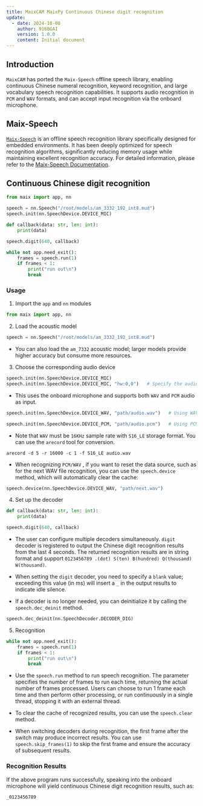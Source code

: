 ```yaml
---
title: MaixCAM MaixPy Continuous Chinese digit recognition
update:
  - date: 2024-10-08
    author: 916BGAI
    version: 1.0.0
    content: Initial document
---
```


## Introduction

`MaixCAM` has ported the `Maix-Speech` offline speech library, enabling continuous Chinese numeral recognition, keyword recognition, and large vocabulary speech recognition capabilities. It supports audio recognition in `PCM` and `WAV` formats, and can accept input recognition via the onboard microphone.

## Maix-Speech

[`Maix-Speech`](https://github.com/sipeed/Maix-Speech) is an offline speech recognition library specifically designed for embedded environments. It has been deeply optimized for speech recognition algorithms, significantly reducing memory usage while maintaining excellent recognition accuracy. For detailed information, please refer to the [Maix-Speech Documentation](https://github.com/sipeed/Maix-Speech/blob/master/usage_zh.md).

## Continuous Chinese digit recognition

```python
from maix import app, nn

speech = nn.Speech("/root/models/am_3332_192_int8.mud")
speech.init(nn.SpeechDevice.DEVICE_MIC)

def callback(data: str, len: int):
    print(data)

speech.digit(640, callback)

while not app.need_exit():
    frames = speech.run(1)
    if frames < 1:
        print("run out\n")
        break
```

### Usage

1. Import the `app` and `nn` modules

```python
from maix import app, nn
```

2. Load the acoustic model

```python
speech = nn.Speech("/root/models/am_3332_192_int8.mud")
```

- You can also load the `am_7332` acoustic model; larger models provide higher accuracy but consume more resources.

3. Choose the corresponding audio device

```python
speech.init(nn.SpeechDevice.DEVICE_MIC)
speech.init(nn.SpeechDevice.DEVICE_MIC, "hw:0,0")   # Specify the audio input device
```

- This uses the onboard microphone and supports both `WAV` and `PCM` audio as input.

```python
speech.init(nn.SpeechDevice.DEVICE_WAV, "path/audio.wav")   # Using WAV audio input
```

```python
speech.init(nn.SpeechDevice.DEVICE_PCM, "path/audio.pcm")   # Using PCM audio input
```

- Note that `WAV` must be `16KHz` sample rate with `S16_LE` storage format. You can use the `arecord` tool for conversion.

```shell
arecord -d 5 -r 16000 -c 1 -f S16_LE audio.wav
```

- When recognizing `PCM/WAV` , if you want to reset the data source, such as for the next WAV file recognition, you can use the `speech.device` method, which will automatically clear the cache:

```python
speech.device(nn.SpeechDevice.DEVICE_WAV, "path/next.wav")
```

4. Set up the decoder

```python
def callback(data: str, len: int):
    print(data)

speech.digit(640, callback)
```
- The user can configure multiple decoders simultaneously. `digit` decoder is registered to output the Chinese digit recognition results from the last 4 seconds. The returned recognition results are in string format and support `0123456789 .(dot) S(ten) B(hundred) Q(thousand) W(thousand)`.

- When setting the `digit` decoder, you need to specify a `blank` value; exceeding this value (in ms) will insert a `_` in the output results to indicate idle silence.

- If a decoder is no longer needed, you can deinitialize it by calling the `speech.dec_deinit` method.

```python
speech.dec_deinit(nn.SpeechDecoder.DECODER_DIG)
```

5. Recognition

```python
while not app.need_exit():
    frames = speech.run(1)
    if frames < 1:
        print("run out\n")
        break
```

- Use the `speech.run` method to run speech recognition. The parameter specifies the number of frames to run each time, returning the actual number of frames processed. Users can choose to run 1 frame each time and then perform other processing, or run continuously in a single thread, stopping it with an external thread.

- To clear the cache of recognized results, you can use the `speech.clear` method.

- When switching decoders during recognition, the first frame after the switch may produce incorrect results. You can use `speech.skip_frames(1)` to skip the first frame and ensure the accuracy of subsequent results.

### Recognition Results

If the above program runs successfully, speaking into the onboard microphone will yield continuous Chinese digit recognition results, such as:

```shell
_0123456789
```